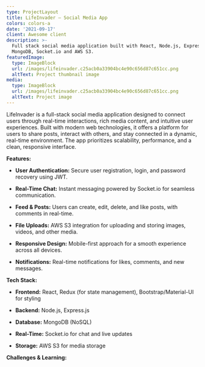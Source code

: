 ```yaml
---
type: ProjectLayout
title: LifeInvader — Social Media App
colors: colors-a
date: '2021-09-17'
client: Awesome client
description: >-
  Full stack social media application built with React, Node.js, Express.js,
  MongoDB, Socket.io and AWS S3.
featuredImage:
  type: ImageBlock
  url: /images/lifeinvader.c25acb0a33904bc4e90c656d87c651cc.png
  altText: Project thumbnail image
media:
  type: ImageBlock
  url: /images/lifeinvader.c25acb0a33904bc4e90c656d87c651cc.png
  altText: Project image
---
```

LifeInvader is a full-stack social media application designed to connect users through real-time interactions, rich media content, and intuitive user experiences. Built with modern web technologies, it offers a platform for users to share posts, interact with others, and stay connected in a dynamic, real-time environment. The app prioritizes scalability, performance, and a clean, responsive interface.

**Features:**

*   **User Authentication:** Secure user registration, login, and password recovery using JWT.

*   **Real-Time Chat:** Instant messaging powered by Socket.io for seamless communication.

*   **Feed & Posts:** Users can create, edit, delete, and like posts, with comments in real-time.

*   **File Uploads:** AWS S3 integration for uploading and storing images, videos, and other media.

*   **Responsive Design:** Mobile-first approach for a smooth experience across all devices.

*   **Notifications:** Real-time notifications for likes, comments, and new messages.

**Tech Stack:**

*   **Frontend:** React, Redux (for state management), Bootstrap/Material-UI for styling

*   **Backend:** Node.js, Express.js

*   **Database:** MongoDB (NoSQL)

*   **Real-Time:** Socket.io for chat and live updates

*   **Storage:** AWS S3 for media storage

**Challenges & Learning:**



